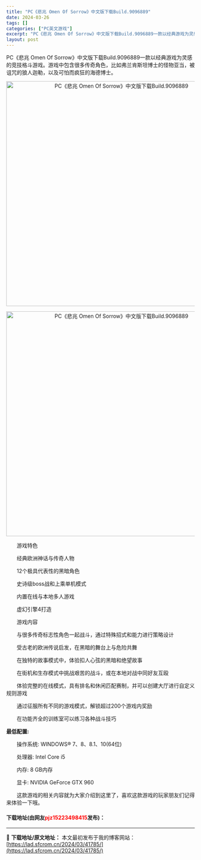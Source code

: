 ```yaml
---
title: "PC《悲兆 Omen Of Sorrow》中文版下载Build.9096889"
date: 2024-03-26
tags: []
categories: ["PC英文游戏"]
excerpt: "PC《悲兆 Omen Of Sorrow》中文版下载Build.9096889一款以经典游戏为灵感的竞技格斗游戏。游戏中包含很多传奇角色，比如弗兰肯斯坦博士的怪物亚当，被诅咒的狼人迦勒，以及可怕而疯狂的海德博士。 　　游戏特色 　　经典欧洲神话与传奇人物 　　12个极具代表性的黑暗角色 　　史诗级b&hellip;"
layout: post
---
```


 <p>PC《悲兆 Omen Of Sorrow》中文版下载Build.9096889一款以经典游戏为灵感的竞技格斗游戏。游戏中包含很多传奇角色，比如弗兰肯斯坦博士的怪物亚当，被诅咒的狼人迦勒，以及可怕而疯狂的海德博士。</p> <p align="center"><img align="" border="0" src="https://lad.sfcrom.cn/wp-content/uploads/2024/03/20240326_6603559ff1c49.webp" width="600" alt="PC《悲兆 Omen Of Sorrow》中文版下载Build.9096889" /></p> <p align="center"><img align="" border="0" src="https://lad.sfcrom.cn/wp-content/uploads/2024/03/20240326_660355a05aa47.webp" width="600" alt="PC《悲兆 Omen Of Sorrow》中文版下载Build.9096889" /></p> <p>　　游戏特色</p> <p>　　经典欧洲神话与传奇人物</p> <p>　　12个极具代表性的黑暗角色</p> <p>　　史诗级boss战和上乘单机模式</p> <p>　　内置在线与本地多人游戏</p> <p>　　虚幻引擎4打造</p> <p>　　游戏内容</p> <p>　　与很多传奇标志性角色一起战斗，通过特殊招式和能力进行策略设计</p> <p>　　受古老的欧洲传说启发，在黑暗的舞台上与危险共舞</p> <p>　　在独特的故事模式中，体验扣人心弦的黑暗和绝望故事</p> <p>　　在街机和生存模式中挑战艰苦的战斗，或在本地对战中同好友互殴</p> <p>　　体验完整的在线模式，具有排名和休闲匹配赛制，并可以创建大厅进行自定义规则游戏</p> <p>　　通过征服所有不同的游戏模式，解锁超过200个游戏内奖励</p> <p>　　在功能齐全的训练室可以练习各种战斗技巧</p> <p><strong>最低配置:</strong></p> <p>　　操作系统: WINDOWS&reg; 7、8、8.1、10(64位)</p> <p>　　处理器: Intel Core i5</p> <p>　　内存: 8 GB内存</p> <p>　　显卡: NVIDIA GeForce GTX 960</p> <p>　　这款游戏的相关内容就为大家介绍到这里了，喜欢这款游戏的玩家朋友们记得来体验一下哦。</p> <p><h4>下载地址(由网友<font color="red">pjz15223498415</font>发布)：</h4></p> 

---
📖 **下载地址/原文地址：** 本文最初发布于我的博客网站：[https://lad.sfcrom.cn/2024/03/41785/](https://lad.sfcrom.cn/2024/03/41785/)
